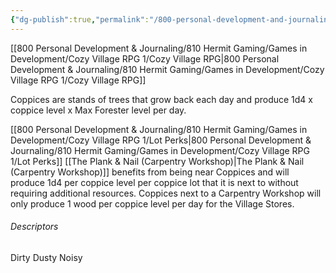```yaml
---
{"dg-publish":true,"permalink":"/800-personal-development-and-journaling/810-hermit-gaming/games-in-development/cozy-village-rpg/building-types/coppices/"}
---
```



[[800 Personal Development & Journaling/810 Hermit Gaming/Games in Development/Cozy Village RPG 1/Cozy Village RPG\|800 Personal Development & Journaling/810 Hermit Gaming/Games in Development/Cozy Village RPG 1/Cozy Village RPG]]

Coppices are stands of trees that grow back each day and produce 1d4 x coppice level x Max Forester level per day.

[[800 Personal Development & Journaling/810 Hermit Gaming/Games in Development/Cozy Village RPG 1/Lot Perks\|800 Personal Development & Journaling/810 Hermit Gaming/Games in Development/Cozy Village RPG 1/Lot Perks]] [[The Plank & Nail (Carpentry Workshop)\|The Plank & Nail (Carpentry Workshop)]] benefits from being near Coppices and will produce 1d4 per coppice level per coppice lot that it is next to without requiring additional resources.  Coppices next to a Carpentry Workshop will only produce 1 wood per coppice level per day for the Village Stores.

###### Descriptors 
Dirty
Dusty
Noisy